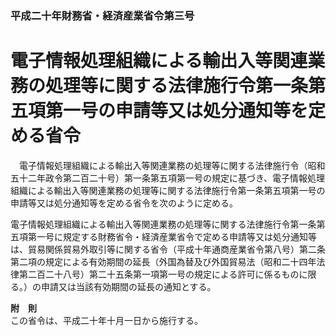 ### 平成二十年財務省・経済産業省令第三号  
# 電子情報処理組織による輸出入等関連業務の処理等に関する法律施行令第一条第五項第一号の申請等又は処分通知等を定める省令  
　電子情報処理組織による輸出入等関連業務の処理等に関する法律施行令（昭和五十二年政令第二百二十号）第一条第五項第一号の規定に基づき、電子情報処理組織による輸出入等関連業務の処理等に関する法律施行令第一条第五項第一号の申請等又は処分通知等を定める省令を次のように定める。  
  
電子情報処理組織による輸出入等関連業務の処理等に関する法律施行令第一条第五項第一号に規定する財務省令・経済産業省令で定める申請等又は処分通知等は、貿易関係貿易外取引等に関する省令（平成十年通商産業省令第八号）第二条第二項の規定による有効期間の延長（外国為替及び外国貿易法（昭和二十四年法律第二百二十八号）第二十五条第一項第一号の規定による許可に係るものに限る。）の申請又は当該有効期間の延長の通知とする。  
  
**附　則**  
この省令は、平成二十年十月一日から施行する。  
  
